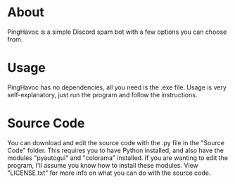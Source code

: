 # About
PingHavoc is a simple Discord spam bot with a few options you can choose from.

# Usage
PingHavoc has no dependencies, all you need is the .exe file.
Usage is very self-explanatory, just run the program and follow the instructions.

# Source Code
You can download and edit the source code with the .py file in the "Source Code" folder.
This requires you to have Python installed, and also have the modules "pyautogui" and "colorama" installed.
If you are wanting to edit the program, I'll assume you know how to install these modules.
View "LICENSE.txt" for more info on what you can do with the source code.